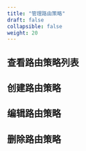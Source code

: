 ```yaml
---
title: "管理路由策略"
draft: false
collapsible: false
weight: 20
---
```




## 查看路由策略列表



## 创建路由策略



## 编辑路由策略



## 删除路由策略
